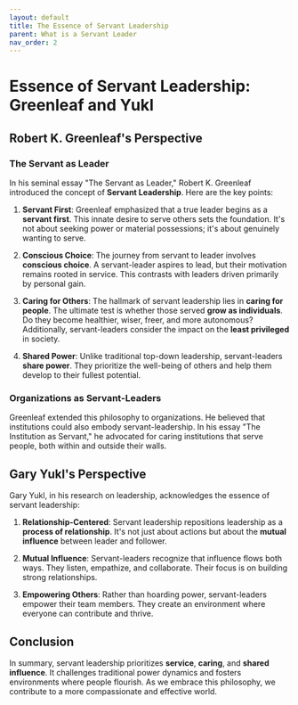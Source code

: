 ```yaml
---
layout: default
title: The Essence of Servant Leadership
parent: What is a Servant Leader
nav_order: 2
---
```

# Essence of Servant Leadership: Greenleaf and Yukl

## Robert K. Greenleaf's Perspective

### The Servant as Leader

In his seminal essay "The Servant as Leader," Robert K. Greenleaf introduced the concept of **Servant Leadership**. Here are the key points:

1. **Servant First**: Greenleaf emphasized that a true leader begins as a **servant first**. This innate desire to serve others sets the foundation. It's not about seeking power or material possessions; it's about genuinely wanting to serve.

2. **Conscious Choice**: The journey from servant to leader involves **conscious choice**. A servant-leader aspires to lead, but their motivation remains rooted in service. This contrasts with leaders driven primarily by personal gain.

3. **Caring for Others**: The hallmark of servant leadership lies in **caring for people**. The ultimate test is whether those served **grow as individuals**. Do they become healthier, wiser, freer, and more autonomous? Additionally, servant-leaders consider the impact on the **least privileged** in society.

4. **Shared Power**: Unlike traditional top-down leadership, servant-leaders **share power**. They prioritize the well-being of others and help them develop to their fullest potential.

### Organizations as Servant-Leaders

Greenleaf extended this philosophy to organizations. He believed that institutions could also embody servant-leadership. In his essay "The Institution as Servant," he advocated for caring institutions that serve people, both within and outside their walls.

## Gary Yukl's Perspective

Gary Yukl, in his research on leadership, acknowledges the essence of servant leadership:

1. **Relationship-Centered**: Servant leadership repositions leadership as a **process of relationship**. It's not just about actions but about the **mutual influence** between leader and follower.

2. **Mutual Influence**: Servant-leaders recognize that influence flows both ways. They listen, empathize, and collaborate. Their focus is on building strong relationships.

3. **Empowering Others**: Rather than hoarding power, servant-leaders empower their team members. They create an environment where everyone can contribute and thrive.

## Conclusion

In summary, servant leadership prioritizes **service**, **caring**, and **shared influence**. It challenges traditional power dynamics and fosters environments where people flourish. As we embrace this philosophy, we contribute to a more compassionate and effective world.
